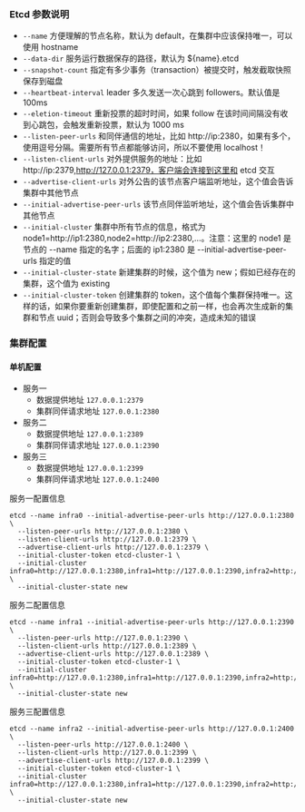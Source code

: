 




### Etcd 参数说明


- `--name` 方便理解的节点名称，默认为 default，在集群中应该保持唯一，可以使用 hostname
- `--data-dir` 服务运行数据保存的路径，默认为 ${name}.etcd
- `--snapshot-count` 指定有多少事务（transaction）被提交时，触发截取快照保存到磁盘
- `--heartbeat-interval` leader 多久发送一次心跳到 followers。默认值是 100ms
- `--eletion-timeout` 重新投票的超时时间，如果 follow 在该时间间隔没有收到心跳包，会触发重新投票，默认为 1000 ms
- `--listen-peer-urls` 和同伴通信的地址，比如 http://ip:2380，如果有多个，使用逗号分隔。需要所有节点都能够访问，所以不要使用 localhost！
- `--listen-client-urls` 对外提供服务的地址：比如 http://ip:2379,http://127.0.0.1:2379，客户端会连接到这里和 etcd 交互
- `--advertise-client-urls` 对外公告的该节点客户端监听地址，这个值会告诉集群中其他节点
- `--initial-advertise-peer-urls` 该节点同伴监听地址，这个值会告诉集群中其他节点
- `--initial-cluster` 集群中所有节点的信息，格式为 node1=http://ip1:2380,node2=http://ip2:2380,…。注意：这里的 node1 是节点的 --name 指定的名字；后面的 ip1:2380 是 --initial-advertise-peer-urls 指定的值
- `--initial-cluster-state` 新建集群的时候，这个值为 new；假如已经存在的集群，这个值为 existing
- `--initial-cluster-token` 创建集群的 token，这个值每个集群保持唯一。这样的话，如果你要重新创建集群，即使配置和之前一样，也会再次生成新的集群和节点 uuid；否则会导致多个集群之间的冲突，造成未知的错误


### 集群配置

#### 单机配置

- 服务一
    - 数据提供地址 `127.0.0.1:2379`
    - 集群同伴请求地址 `127.0.0.1:2380`
- 服务二
    - 数据提供地址 `127.0.0.1:2389`
    - 集群同伴请求地址 `127.0.0.1:2390`
- 服务三
    - 数据提供地址 `127.0.0.1:2399`
    - 集群同伴请求地址 `127.0.0.1:2400`
    
服务一配置信息
```
etcd --name infra0 --initial-advertise-peer-urls http://127.0.0.1:2380 \
  --listen-peer-urls http://127.0.0.1:2380 \
  --listen-client-urls http://127.0.0.1:2379 \
  --advertise-client-urls http://127.0.0.1:2379 \
  --initial-cluster-token etcd-cluster-1 \
  --initial-cluster infra0=http://127.0.0.1:2380,infra1=http://127.0.0.1:2390,infra2=http://127.0.0.1:2400 \
  --initial-cluster-state new
```

服务二配置信息
```
etcd --name infra1 --initial-advertise-peer-urls http://127.0.0.1:2390 \
  --listen-peer-urls http://127.0.0.1:2390 \
  --listen-client-urls http://127.0.0.1:2389 \
  --advertise-client-urls http://127.0.0.1:2389 \
  --initial-cluster-token etcd-cluster-1 \
  --initial-cluster infra0=http://127.0.0.1:2380,infra1=http://127.0.0.1:2390,infra2=http://127.0.0.1:2400 \
  --initial-cluster-state new
```

服务三配置信息
```
etcd --name infra2 --initial-advertise-peer-urls http://127.0.0.1:2400 \
  --listen-peer-urls http://127.0.0.1:2400 \
  --listen-client-urls http://127.0.0.1:2399 \
  --advertise-client-urls http://127.0.0.1:2399 \
  --initial-cluster-token etcd-cluster-1 \
  --initial-cluster infra0=http://127.0.0.1:2380,infra1=http://127.0.0.1:2390,infra2=http://127.0.0.1:2400 \
  --initial-cluster-state new
```

